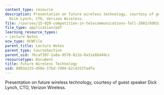 ```yaml
---
content_type: resource
description: Presentation on future wireless technology, courtesy of guest speaker
  Dick Lynch, CTO, Verizon Wireless.
file: /courses/15-020-competition-in-telecommunications-fall-2003/8d03a125d58e17bd7d84b2c4322fadfa_lec8_verizon.pdf
file_type: application/pdf
learning_resource_types:
- Lecture Notes
ocw_type: OCWFile
parent_title: Lecture Notes
parent_type: CourseSection
parent_uid: 76caf397-2a8a-9578-811b-0a31e8bd49cc
resourcetype: Document
title: Future Wireless Technology
uid: 8d03a125-d58e-17bd-7d84-b2c4322fadfa
---
```

Presentation on future wireless technology, courtesy of guest speaker Dick Lynch, CTO, Verizon Wireless.

